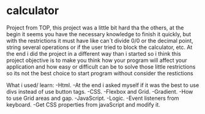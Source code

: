 # calculator
Project from TOP, this project was a little bit hard tha the others, at the begin it seems you have the necessary knowledge to finish it quickly, but with the restrictions it must have like can´t divide 0/0 or the decimal point, string several operations or if the user tried to block the calculator, etc.
At the end i did the project in a different way than i started so i think this project objective is to make you think how your program will affect your application and how easy or difficult can be to solve those little restrictions so its not the best choice to start program without consider the restictions




What i used/ learn:
-Html.
    -At the end i asked myself if it was the best to use divs instead of use button tags. 
-CSS.
    -Flexbox and Grid.
    -Gradient.
    -How to use Grid areas and gap.
-JavaScript.
    -Logic.
    -Event listeners from keyboard.
    -Get CSS properties from javaScript and modify it.


